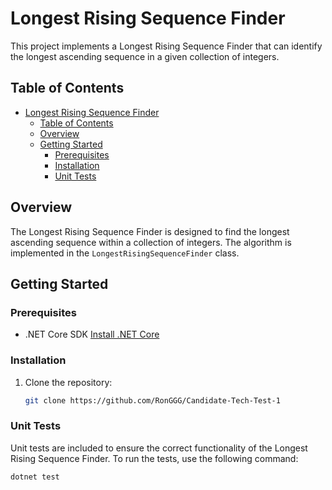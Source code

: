 # Longest Rising Sequence Finder

This project implements a Longest Rising Sequence Finder that can identify the longest ascending sequence in a given collection of integers.

## Table of Contents
- [Longest Rising Sequence Finder](#longest-rising-sequence-finder)
  - [Table of Contents](#table-of-contents)
  - [Overview](#overview)
  - [Getting Started](#getting-started)
    - [Prerequisites](#prerequisites)
    - [Installation](#installation)
    - [Unit Tests](#unit-tests)

## Overview

The Longest Rising Sequence Finder is designed to find the longest ascending sequence within a collection of integers. The algorithm is implemented in the `LongestRisingSequenceFinder` class.

## Getting Started

### Prerequisites

- .NET Core SDK [Install .NET Core](https://dotnet.microsoft.com/download)

### Installation

1. Clone the repository:
   ```bash
   git clone https://github.com/RonGGG/Candidate-Tech-Test-1
### Unit Tests
Unit tests are included to ensure the correct functionality of the Longest Rising Sequence Finder. To run the tests, use the following command:
    
    dotnet test
